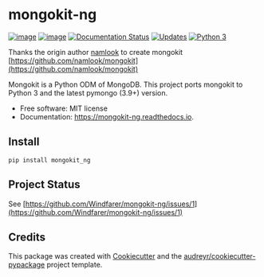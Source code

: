 # mongokit-ng

[![image](https://img.shields.io/pypi/v/mongokit_ng.svg)](https://pypi.python.org/pypi/mongokit_ng) [![image](https://img.shields.io/travis/Windfarer/mongokit-ng.svg)](https://travis-ci.org/Windfarer/mongokit-ng) [![Documentation
Status](https://readthedocs.org/projects/mongokit-ng/badge/?version=latest)](https://mongokit-ng.readthedocs.io/en/latest/?badge=latest) [![Updates](https://pyup.io/repos/github/Windfarer/mongokit-ng/shield.svg)](https://pyup.io/repos/github/Windfarer/mongokit-ng/) [![Python 3](https://pyup.io/repos/github/Windfarer/mongokit-ng/python-3-shield.svg)](https://pyup.io/repos/github/Windfarer/mongokit-ng/)


Thanks the origin author [namlook](https://github.com/namlook) to create mongokit [https://github.com/namlook/mongokit](https://github.com/namlook/mongokit)

Mongokit is a Python ODM of MongoDB.
This project ports mongokit to Python 3 and the latest pymongo (3.9+) version.

  - Free software: MIT license
  - Documentation: <https://mongokit-ng.readthedocs.io>.

## Install

```
pip install mongokit_ng
```

## Project Status
See [https://github.com/Windfarer/mongokit-ng/issues/1](https://github.com/Windfarer/mongokit-ng/issues/1)

## Credits

This package was created with
[Cookiecutter](https://github.com/audreyr/cookiecutter) and the
[audreyr/cookiecutter-pypackage](https://github.com/audreyr/cookiecutter-pypackage)
project template.

